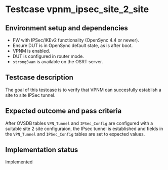 # Testcase vpnm_ipsec_site_2_site

## Environment setup and dependencies

- FW with IPSec/IKEv2 functionality (OpenSync 4.4 or newer).
- Ensure DUT is in OpenSync default state, as is after boot.
- VPNM is enabled.
- DUT is configured in router mode.
- `strongSwan` is available on the OSRT server.

## Testcase description

The goal of this testcase is to verify that VPNM can succesfully establish a
site to site IPSec tunnel.

## Expected outcome and pass criteria

After OVSDB tables `VPN_Tunnel` and `IPSec_Config` are configured with a
suitable site 2 site configuraion, the IPsec tunnel is established and fields
in the `VPN_Tunnel` and `IPSec_Config` tables are set to expected values.

## Implementation status

Implemented
